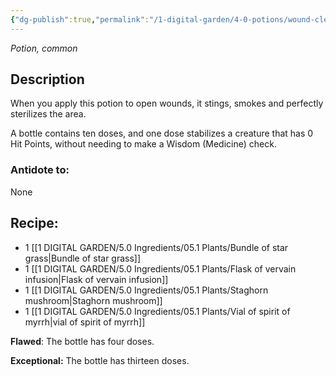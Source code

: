 ```yaml
---
{"dg-publish":true,"permalink":"/1-digital-garden/4-0-potions/wound-cleaning-potion/","tags":["potion","yr4","common"]}
---
```


*Potion, common* 

## Description

When you apply this potion to open wounds, it stings, smokes and perfectly sterilizes the area. 

A bottle contains ten doses, and one dose stabilizes a creature that has 0 Hit Points, without needing to make a Wisdom (Medicine) check.

### Antidote to: 
None

## Recipe:

* 1 [[1 DIGITAL GARDEN/5.0 Ingredients/05.1 Plants/Bundle of star grass\|Bundle of star grass]]
* 1 [[1 DIGITAL GARDEN/5.0 Ingredients/05.1 Plants/Flask of vervain infusion\|Flask of vervain infusion]]
* 1 [[1 DIGITAL GARDEN/5.0 Ingredients/05.1 Plants/Staghorn mushroom\|Staghorn mushroom]]
* 1 [[1 DIGITAL GARDEN/5.0 Ingredients/05.1 Plants/Vial of spirit of myrrh\|vial of spirit of myrrh]]

**Flawed**:
The bottle has four doses.

**Exceptional:** 
The bottle has thirteen doses.
